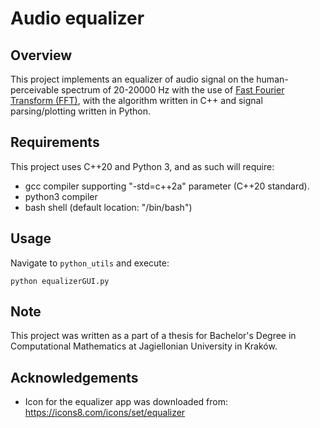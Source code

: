 # Audio equalizer
## Overview
This project implements an equalizer of audio signal on the human-perceivable spectrum of 20-20000 Hz with the use of [Fast Fourier Transform (FFT)](https://en.wikipedia.org/wiki/Fast_Fourier_transform), with the algorithm written in C++ and signal parsing/plotting written in Python.
## Requirements
This project uses C++20 and Python 3, and as such will require:
* gcc compiler supporting "-std=c++2a" parameter (C++20 standard).
* python3 compiler
* bash shell (default location: "/bin/bash")
## Usage
Navigate to `python_utils` and execute:

```python equalizerGUI.py```

## Note
This project was written as a part of a thesis for Bachelor's Degree in Computational Mathematics at Jagiellonian University in Kraków.

## Acknowledgements
* Icon for the equalizer app was downloaded from: https://icons8.com/icons/set/equalizer
